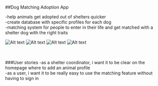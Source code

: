 ##Dog Matching Adoption App

-help animals get adopted out of shelters quicker<br /> 
-create database with specific profiles for each dog<br /> 
-matching system for people to enter in their life and get matched with a shelter dog with the right traits<br /> 


![Alt text](http://i.imgur.com/S5eTFOM.png)
![Alt text](http://i.imgur.com/UwEVTYJ.png)
![Alt text](http://i.imgur.com/N7tgu5M.png)
![Alt text](http://i.imgur.com/cos7KkW.png)





<br /> <br /> 
###User stories
-as a shelter coordinator, i want it to be clear on the homepage where to add an animal profile<br /> 
-as a user, i want it to be really easy to use the matching feature without having to sign in